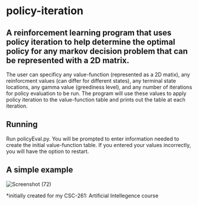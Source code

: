 # policy-iteration
## A reinforcement learning program that uses policy iteration to help determine the optimal policy for any markov decision problem that can be represented with a 2D matrix. 
The user can specificy any value-function (represented as a 2D matix), any reinforcment values (can differ for different states), any terminal state locations, any gamma value (greediness level), and any number of iterations for policy evaluation to be run. The program will use these values to apply policy iteration to the value-function table and prints out the table at each iteration. 

## Running
Run policyEval.py. You will be prompted to enter information needed to create the initial value-function table. If you entered your values incorrectly, you will have the option to restart. 

## A simple example
![Screenshot (72)](https://user-images.githubusercontent.com/64300342/110394032-569fd400-8031-11eb-9295-89a1f27d29c7.png)



*initially created for my CSC-261: Artificial Intellegence course

